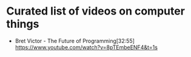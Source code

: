# Curated list of videos on computer things


- Bret Victor - The Future of Programming[32:55] https://www.youtube.com/watch?v=8pTEmbeENF4&t=1s
